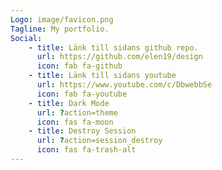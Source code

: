 ```yaml
---
Logo: image/favicon.png
Tagline: My portfolio.
Social:
    - title: Länk till sidans github repo.
      url: https://github.com/elen19/design
      icon: fab fa-github
    - title: Länk till sidans youtube
      url: https://www.youtube.com/c/DbwebbSe
      icon: fab fa-youtube
    - title: Dark Mode
      url: ?action=theme
      icon: fas fa-moon
    - title: Destroy Session
      url: ?action=session_destroy
      icon: fas fa-trash-alt
---
```

